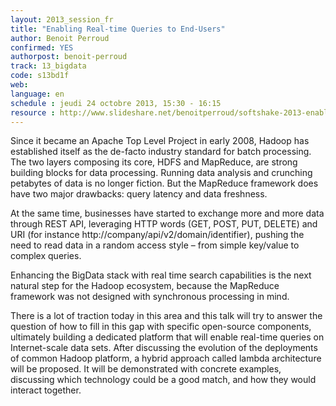 ```yaml
---
layout: 2013_session_fr
title: "Enabling Real-time Queries to End-Users"
author: Benoit Perroud
confirmed: YES
authorpost: benoit-perroud
track: 13_bigdata
code: s13bd1f
web: 
language: en
schedule : jeudi 24 octobre 2013, 15:30 - 16:15
resource : http://www.slideshare.net/benoitperroud/softshake-2013-enabling-realtime-queries-to-end-users
---
```


Since it became an Apache Top Level Project in early 2008, Hadoop has established itself as the de-facto industry standard for batch processing. The two layers composing its core, HDFS and MapReduce, are strong building blocks for data processing. Running data analysis and crunching petabytes of data is no longer fiction. But the MapReduce framework does have two major drawbacks: query latency and data freshness.

At the same time, businesses have started to exchange more and more data through REST API, leveraging  HTTP words (GET, POST, PUT, DELETE) and URI (for instance http://company/api/v2/domain/identifier), pushing the need to read data in a random access style  – from simple key/value to complex queries. 

Enhancing the BigData stack with real time search capabilities is the next natural step for the Hadoop ecosystem, because the MapReduce framework was not designed with synchronous processing in mind.

There is a lot of traction today in this area and this talk will try to answer the question of how to fill in this gap with specific open-source components, ultimately building a dedicated platform that will enable real-time queries on Internet-scale data sets. After discussing the evolution of the deployments of common Hadoop platform, a hybrid approach called lambda architecture will be proposed. It will be demonstrated with concrete examples, discussing which technology could be a good match, and how they would interact together.
